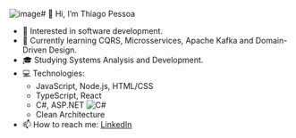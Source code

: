 ![image](https://github.com/thpessoa35/thpessoa35/assets/134095931/3a37d1e0-6f6d-476c-852f-425c855f2d56)# 👋 Hi, I’m Thiago Pessoa

- 👀 Interested in software development.
- 🌱 Currently learning CQRS, Microsservices, Apache Kafka and Domain-Driven Design.
- 🎓 Studying Systems Analysis and Development.
- 💻 Technologies:
  - JavaScript, Node.js, HTML/CSS
  - TypeScript, React
  - C#, ASP.NET ![C#](https://www.pngegg.com/en/png-eduyx)
  - Clean Architecture
- 📫 How to reach me: [LinkedIn](https://www.linkedin.com/in/thiago-pessoa-192a72275/)
